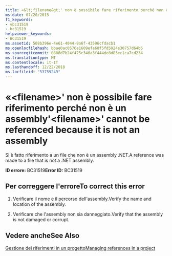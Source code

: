 ```yaml
---
title: «&lt;filename&gt;' non è possibile fare riferimento perché non è un assembly
ms.date: 07/20/2015
f1_keywords:
- vbc31519
- bc31519
helpviewer_keywords:
- BC31519
ms.assetid: 508b396e-4e61-4044-9a6f-43596cfdacb1
ms.openlocfilehash: bbae0ac0576e1609efa68f5fd5024e30757d64b5
ms.sourcegitcommit: 0888d7b24f475c346a3f444de8d83ec1ca7cd234
ms.translationtype: MT
ms.contentlocale: it-IT
ms.lasthandoff: 12/22/2018
ms.locfileid: "53759249"
---
```

# <a name="ltfilenamegt-cannot-be-referenced-because-it-is-not-an-assembly"></a><span data-ttu-id="edb69-102">«&lt;filename&gt;' non è possibile fare riferimento perché non è un assembly</span><span class="sxs-lookup"><span data-stu-id="edb69-102">'&lt;filename&gt;' cannot be referenced because it is not an assembly</span></span>
<span data-ttu-id="edb69-103">Si è fatto riferimento a un file che non è un assembly .NET.</span><span class="sxs-lookup"><span data-stu-id="edb69-103">A reference was made to a file that is not a .NET assembly.</span></span>  
  
 <span data-ttu-id="edb69-104">**ID errore:** BC31519</span><span class="sxs-lookup"><span data-stu-id="edb69-104">**Error ID:** BC31519</span></span>  
  
## <a name="to-correct-this-error"></a><span data-ttu-id="edb69-105">Per correggere l'errore</span><span class="sxs-lookup"><span data-stu-id="edb69-105">To correct this error</span></span>  
  
1.  <span data-ttu-id="edb69-106">Verificare il nome e il percorso dell'assembly.</span><span class="sxs-lookup"><span data-stu-id="edb69-106">Verify the name and location of the assembly.</span></span>  
  
2.  <span data-ttu-id="edb69-107">Verificare che l'assembly non sia danneggiato.</span><span class="sxs-lookup"><span data-stu-id="edb69-107">Verify that the assembly is not damaged or corrupt.</span></span>  
  
## <a name="see-also"></a><span data-ttu-id="edb69-108">Vedere anche</span><span class="sxs-lookup"><span data-stu-id="edb69-108">See Also</span></span>  
 [<span data-ttu-id="edb69-109">Gestione dei riferimenti in un progetto</span><span class="sxs-lookup"><span data-stu-id="edb69-109">Managing references in a project</span></span>](/visualstudio/ide/managing-references-in-a-project)  
 
